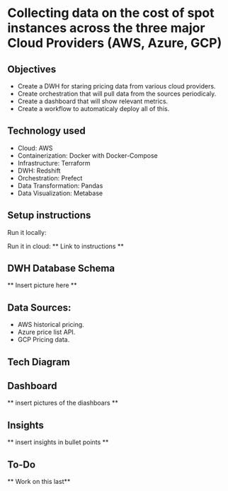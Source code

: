 # Collecting data on the cost of spot instances across the three major Cloud Providers (AWS, Azure, GCP)


## Objectives 

- Create a DWH for staring pricing data from various cloud providers.
- Create orchestration that will pull data from the sources periodicaly. 
- Create a dashboard that will show relevant metrics. 
- Create a workflow to automaticaly deploy all of this. 

## Technology used

- Cloud: AWS
- Containerization: Docker with Docker-Compose
- Infrastructure: Terraform
- DWH: Redshift
- Orchestration: Prefect
- Data Transformation: Pandas
- Data Visualization: Metabase

## Setup instructions

Run it locally: 



Run it in cloud:
** Link to instructions **

## DWH Database Schema

** Insert picture here **

## Data Sources: 
 - AWS historical pricing.
 - Azure price list API.
 - GCP Pricing data. 

## Tech Diagram


## Dashboard
 ** insert pictures of the diashboars **
## Insights 
** insert insights in bullet points **
## To-Do
** Work on this last**
